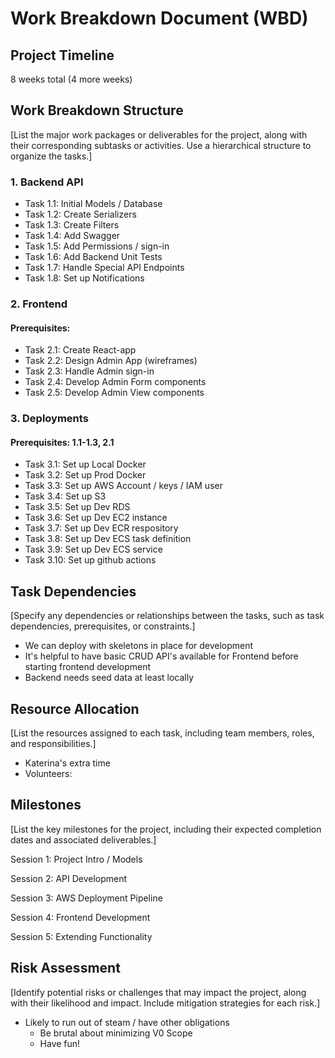 # Work Breakdown Document (WBD)

## Project Timeline

8 weeks total (4 more weeks)

## Work Breakdown Structure

[List the major work packages or deliverables for the project, along with their corresponding subtasks or activities. Use a hierarchical structure to organize the tasks.]

### 1. Backend API

- Task 1.1: Initial Models / Database 
- Task 1.2: Create Serializers
- Task 1.3: Create Filters
- Task 1.4: Add Swagger
- Task 1.5: Add Permissions / sign-in
- Task 1.6: Add Backend Unit Tests
- Task 1.7: Handle Special API Endpoints
- Task 1.8: Set up Notifications

### 2. Frontend
#### Prerequisites:
- Task 2.1: Create React-app
- Task 2.2: Design Admin App (wireframes)
- Task 2.3: Handle Admin sign-in
- Task 2.4: Develop Admin Form components
- Task 2.5: Develop Admin View components

### 3. Deployments
#### Prerequisites: 1.1-1.3, 2.1
- Task 3.1: Set up Local Docker
- Task 3.2: Set up Prod Docker
- Task 3.3: Set up AWS Account / keys / IAM user
- Task 3.4: Set up S3
- Task 3.5: Set up Dev RDS
- Task 3.6: Set up Dev EC2 instance
- Task 3.7: Set up Dev ECR respository
- Task 3.8: Set up Dev ECS task definition
- Task 3.9: Set up Dev ECS service
- Task 3.10: Set up github actions

## Task Dependencies

[Specify any dependencies or relationships between the tasks, such as task dependencies, prerequisites, or constraints.]

* We can deploy with skeletons in place for development
* It's helpful to have basic CRUD API's available for Frontend before starting frontend development
* Backend needs seed data at least locally

## Resource Allocation

[List the resources assigned to each task, including team members, roles, and responsibilities.]

* Katerina's extra time
* Volunteers:

## Milestones

[List the key milestones for the project, including their expected completion dates and associated deliverables.]

Session 1: Project Intro / Models

Session 2: API Development

Session 3: AWS Deployment Pipeline 

Session 4: Frontend Development

Session 5: Extending Functionality


## Risk Assessment

[Identify potential risks or challenges that may impact the project, along with their likelihood and impact. Include mitigation strategies for each risk.]

* Likely to run out of steam / have other obligations
  * Be brutal about minimizing V0 Scope
  * Have fun!
